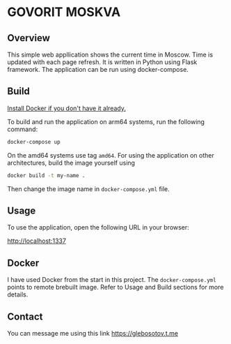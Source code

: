 # GOVORIT MOSKVA

## Overview

This simple web appllication shows the current time in Moscow. Time is updated with each page refresh.
It is written in Python using Flask framework. The application can be run using docker-compose.

## Build

[Install Docker if you don't have it already.](https://docs.docker.com/get-docker/)

To build and run the application on arm64 systems, run the following command:

```bash
docker-compose up
```

On the amd64 systems use tag `amd64`.
For using the application on other architectures, build the image yourself using

```bash
docker build -t my-name .
```

Then change the image name in `docker-compose.yml` file.

## Usage

To use the application, open the following URL in your browser:

<http://localhost:1337>

## Docker

I have used Docker from the start in this project. The `docker-compose.yml` points to remote brebuilt image. Refer to Usage and Build sections for more details.

## Contact

You can message me using this link <https://glebosotov.t.me>
